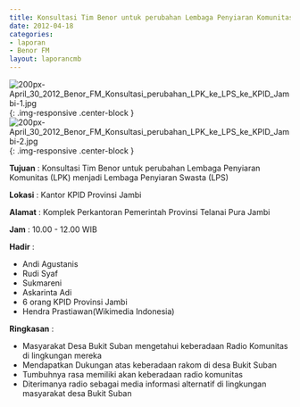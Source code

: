 ```yaml
---	
title: Konsultasi Tim Benor untuk perubahan Lembaga Penyiaran Komunitas (LPK) menjadi Lembaga Penyiaran Swasta (LPS)
date: 2012-04-18	
categories:
- laporan	
- Benor FM
layout: laporancmb	
---	
```

	
![200px-April_30_2012_Benor_FM_Konsultasi_perubahan_LPK_ke_LPS_ke_KPID_Jambi-1.jpg](/uploads/200px-April_30_2012_Benor_FM_Konsultasi_perubahan_LPK_ke_LPS_ke_KPID_Jambi-1.jpg){: .img-responsive .center-block }	
![200px-April_30_2012_Benor_FM_Konsultasi_perubahan_LPK_ke_LPS_ke_KPID_Jambi-2.jpg](/uploads/200px-April_30_2012_Benor_FM_Konsultasi_perubahan_LPK_ke_LPS_ke_KPID_Jambi-2.jpg){: .img-responsive .center-block }	

**Tujuan** : Konsultasi Tim Benor untuk perubahan Lembaga Penyiaran Komunitas (LPK) menjadi Lembaga Penyiaran Swasta (LPS)
	
**Lokasi** : Kantor KPID Provinsi Jambi
	
**Alamat** : Komplek Perkantoran Pemerintah Provinsi Telanai Pura Jambi
	
**Jam** : 10.00 - 12.00 WIB

**Hadir** :
*	Andi Agustanis
*	Rudi Syaf
*	Sukmareni
*	Askarinta Adi
*	6 orang KPID Provinsi Jambi
*	Hendra Prastiawan(Wikimedia Indonesia)

**Ringkasan** :
*	Masyarakat Desa Bukit Suban mengetahui keberadaan Radio Komunitas di lingkungan mereka
*	Mendapatkan Dukungan atas keberadaan rakom di desa Bukit Suban
*	Tumbuhnya rasa memiliki akan keberadaan radio komunitas
*	Diterimanya radio sebagai media informasi alternatif di lingkungan masyarakat desa Bukit Suban

